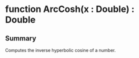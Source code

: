 # function ArcCosh(x : Double) : Double

## Summary
Computes the inverse hyperbolic cosine of a number.
